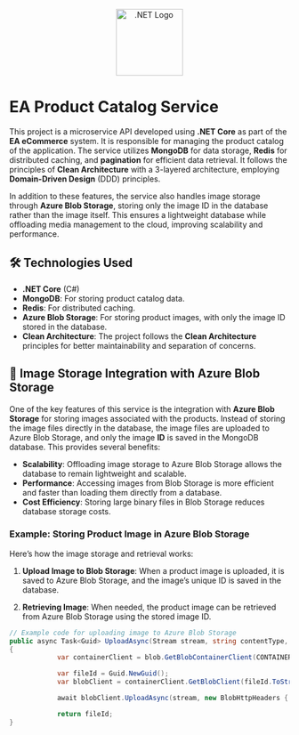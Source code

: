 <p align="center">
  <a href="https://dotnet.microsoft.com/" target="blank"><img src="https://upload.wikimedia.org/wikipedia/commons/e/ee/.NET_Core_Logo.svg" width="120" alt=".NET Logo" /></a>
</p>

# EA Product Catalog Service

This project is a microservice API developed using **.NET Core** as part of the **EA eCommerce** system. It is responsible for managing the product catalog of the application. The service utilizes **MongoDB** for data storage, **Redis** for distributed caching, and **pagination** for efficient data retrieval. It follows the principles of **Clean Architecture** with a 3-layered architecture, employing **Domain-Driven Design** (DDD) principles.

In addition to these features, the service also handles image storage through **Azure Blob Storage**, storing only the image ID in the database rather than the image itself. This ensures a lightweight database while offloading media management to the cloud, improving scalability and performance.

## 🛠️ Technologies Used

- **.NET Core** (C#)
- **MongoDB**: For storing product catalog data.
- **Redis**: For distributed caching.
- **Azure Blob Storage**: For storing product images, with only the image ID stored in the database.
- **Clean Architecture**: The project follows the **Clean Architecture** principles for better maintainability and separation of concerns.

## 📂 Image Storage Integration with Azure Blob Storage

One of the key features of this service is the integration with **Azure Blob Storage** for storing images associated with the products. Instead of storing the image files directly in the database, the image files are uploaded to Azure Blob Storage, and only the image **ID** is saved in the MongoDB database. This provides several benefits:

- **Scalability**: Offloading image storage to Azure Blob Storage allows the database to remain lightweight and scalable.
- **Performance**: Accessing images from Blob Storage is more efficient and faster than loading them directly from a database.
- **Cost Efficiency**: Storing large binary files in Blob Storage reduces database storage costs.

### Example: Storing Product Image in Azure Blob Storage

Here’s how the image storage and retrieval works:

1. **Upload Image to Blob Storage**: When a product image is uploaded, it is saved to Azure Blob Storage, and the image’s unique ID is saved in the database.

2. **Retrieving Image**: When needed, the product image can be retrieved from Azure Blob Storage using the stored image ID.

```csharp
// Example code for uploading image to Azure Blob Storage
public async Task<Guid> UploadAsync(Stream stream, string contentType, CancellationToken cancellationToken = default)
{
            var containerClient = blob.GetBlobContainerClient(CONTAINER_NAME);

            var fileId = Guid.NewGuid();
            var blobClient = containerClient.GetBlobClient(fileId.ToString());

            await blobClient.UploadAsync(stream, new BlobHttpHeaders { ContentType = contentType }, cancellationToken: cancellationToken);

            return fileId;
}
